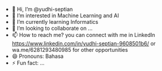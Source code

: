 - 👋 Hi, I’m @yudhi-septian
- 👀 I’m interested in Machine Learning and AI
- 🌱 I’m currently learning Informatics
- 💞️ I’m looking to collaborate on ...
- 📫 How to reach me? you can connect with me in LinkedIn https://www.linkedin.com/in/yudhi-septian-9608501b6/ or wa.me/6281293480985 for other opportunities
- 😄 Pronouns: Bahasa
- ⚡ Fun fact: ...

<!---
yudhi-septian/yudhi-septian is a ✨ special ✨ repository because its `README.md` (this file) appears on your GitHub profile.
You can click the Preview link to take a look at your changes.
--->
